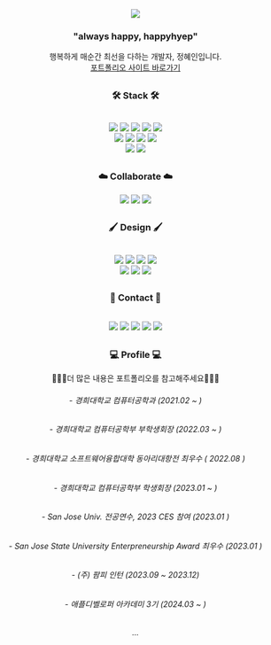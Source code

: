  <div align="center"><img src="https://github.com/happyhyep/clone-twitter/assets/103382269/69b91e94-8c80-4272-b4d7-c1fb5ecab781" /></div>
 
<div align="center"><h3>"always happy, happyhyep"</h3></div>
<div align="center">행복하게 매순간 최선을 다하는 개발자, 정혜인입니다.</div>
<div align="center"><a href="https://happyhyep.github.io/portfolio/" target="_blank">포트폴리오 사이트 바로가기</a></div>
 
##

<div align="center">  
 
<!-- ![Jeonghyein's GitHub stats](https://github-readme-stats.vercel.app/api?username=happyhyep&show_icons=true&theme=radical)
  <br> 
  <br>
[![Hits](https://hits.seeyoufarm.com/api/count/incr/badge.svg?url=https%3A%2F%2Fgithub.com%2Fhappyhyep&count_bg=%2350ACD7&title_bg=%2322444D&icon=iconify.svg&icon_color=%23FFFFFF&title=click+here%21&edge_flat=false)](https://hits.seeyoufarm.com)
-->

<div align="center"><h3>🛠 Stack 🛠</h3></div>
<br>
<img src="https://img.shields.io/badge/HTML5-E34F26?style=flat&logo=HTML5&logoColor=white"/>
<img src="https://img.shields.io/badge/JavaScript-F7DF1E?style=flat&logo=JavaScript&logoColor=black"/>
<img src="https://img.shields.io/badge/TypeScript-3178C6?style=flat&logo=TypeScript&logoColor=white"/>
<img src="https://img.shields.io/badge/React-61DAFB?style=flat&logo=React&logoColor=black"/>
<img src="https://img.shields.io/badge/Vue-4FC08D?style=flat&logo=Vue.js&logoColor=black"/>
<br>
<img src="https://img.shields.io/badge/Node.js-339933?style=flat&logo=Node.js&logoColor=white"/>
<img src="https://img.shields.io/badge/Python-3776AB?style=flat&logo=Python&logoColor=white"/>

<img src="https://img.shields.io/badge/PostgreSQL-4169E1?style=flat&logo=PostgreSQL&logoColor=black"/>
<img src="https://img.shields.io/badge/Firebase-FFCA28?style=flat&logo=firebase&logoColor=black" />
<br>
  <img src="https://img.shields.io/badge/Docker-2496ED?style=flat&logo=Docker&logoColor=white"/> 
<img src="https://img.shields.io/badge/Amazon AWS-232F3E?style=flat&logo=amazonaws&logoColor=white"/> 

##
<div align="center"><h3>☁️ Collaborate ☁️</h3></div>
<img src="https://img.shields.io/badge/Asana-F06A6A?style=flat&logo=asana&logoColor=white"/> 
<img src="https://img.shields.io/badge/monday-ECD53F?style=flat&logo=&logoColor=white"/> 
<img src="https://img.shields.io/badge/mattermost-0058CC?style=flat&logo=mattermost&logoColor=white"/> 

  
##
<div align="center"><h3>🖌 Design 🖌</h3></div>
<br>
<img src="https://img.shields.io/badge/figma-F24E1E?style=flat&logo=figma&logoColor=white"/>
<img src="https://img.shields.io/badge/styledComponents-DB7093?style=flat&logo=styled-components&logoColor=white"/>
<img src="https://img.shields.io/badge/CSS3-1572B6?style=flat&logo=CSS3&logoColor=white"/>
<img src="https://img.shields.io/badge/Sass-CC6699?style=flat&logo=Sass&logoColor=white"/>
<br>
<img src="https://img.shields.io/badge/Adobe Photoshop-31A8FF?style=flat&logo=Adobe Photoshop&logoColor=black"/>
<img src="https://img.shields.io/badge/Adobe Premiere Pro-9999FF?style=flat&logo=Adobe Premiere Pro&logoColor=black"/>
<img src="https://img.shields.io/badge/Adobe After Effects-9999FF?style=flat&logo=Adobe After Effects&logoColor=black"/>

##
<div align="center"><h3>📧 Contact 📧</h3></div>
<br>
<a href="https://www.instagram.com/happyhyep_day/" target="_blank"><img src="https://img.shields.io/badge/Instagram-E4405F?style=flat&logo=Instagram&logoColor=white"/></a>
<a href="https://velog.io/@happyhyep" target="_blank"><img src="https://img.shields.io/badge/Velog-20C997?style=flat&logo=Velog&logoColor=white"/></a>
<a href="http://khuhub.khu.ac.kr/u/2021105641" target="_blank"><img src="https://img.shields.io/badge/KhuHub-FC6D26?style=flat&logo=GitLab&logoColor=white"/></a>
<a href="mailto:jhi2359@naver.com" target="_blank"><img src="https://img.shields.io/badge/Naver-03C75A?style=flat&logo=Naver&logoColor=white"/></a>
<a href="mailto:jhi2359@gmail.com" target="_blank"><img src="https://img.shields.io/badge/Gmail-EA4335?style=flat&logo=Gmail&logoColor=white"/></a>

##
<div align="center"><h3>💻 Profile 💻</h3></div>
<p>👩🏻‍💻더 많은 내용은 포트폴리오를 참고해주세요👩🏻‍💻</p>

<h6>- 경희대학교 컴퓨터공학과 (2021.02 ~ )</h6>
<h6>- 경희대학교 컴퓨터공학부 부학생회장 (2022.03 ~ )<h6>
 <h6>- 경희대학교 소프트웨어융합대학 동아리대항전 최우수 ( 2022.08 )</h6>
<h6>- 경희대학교 컴퓨터공학부 학생회장 (2023.01 ~ ) <h6>
<h6>- San Jose Univ. 전공연수, 2023 CES 참여 (2023.01 ) <h6>
<h6>- San Jose State University Enterpreneurship Award 최우수 (2023.01 ) </h6>
<h6>- (주) 팜피 인턴 (2023.09 ~ 2023.12)</h6>
<h6>- 애플디벨로퍼 아카데미 3기 (2024.03 ~ )</h6>
<h6>...</h6>
